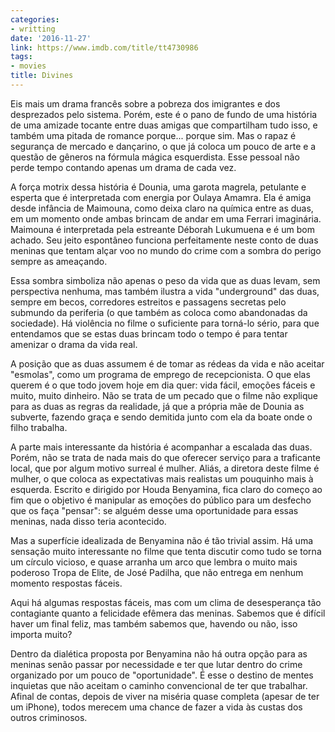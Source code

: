 ```yaml
---
categories:
- writting
date: '2016-11-27'
link: https://www.imdb.com/title/tt4730986
tags:
- movies
title: Divines
---
```


Eis mais um drama francês sobre a pobreza dos imigrantes e dos desprezados pelo sistema. Porém, este é o pano de fundo de uma história de uma amizade tocante entre duas amigas que compartilham tudo isso, e também uma pitada de romance porque... porque sim. Mas o rapaz é segurança de mercado e dançarino, o que já coloca um pouco de arte e a questão de gêneros na fórmula mágica esquerdista. Esse pessoal não perde tempo contando apenas um drama de cada vez.

A força motrix dessa história é Dounia, uma garota magrela, petulante e esperta que é interpretada com energia por Oulaya Amamra. Ela é amiga desde infância de Maimouna, como deixa claro na química entre as duas, em um momento onde ambas brincam de andar em uma Ferrari imaginária. Maimouna é interpretada pela estreante Déborah Lukumuena e é um bom achado. Seu jeito espontâneo funciona perfeitamente neste conto de duas meninas que tentam alçar voo no mundo do crime com a sombra do perigo sempre as ameaçando.

Essa sombra simboliza não apenas o peso da vida que as duas levam, sem perspectiva nenhuma, mas também ilustra a vida "underground" das duas, sempre em becos, corredores estreitos e passagens secretas pelo submundo da periferia (o que também as coloca como abandonadas da sociedade). Há violência no filme o suficiente para torná-lo sério, para que entendamos que se estas duas brincam todo o tempo é para tentar amenizar o drama da vida real.

A posição que as duas assumem é de tomar as rédeas da vida e não aceitar "esmolas", como um programa de emprego de recepcionista. O que elas querem é o que todo jovem hoje em dia quer: vida fácil, emoções fáceis e muito, muito dinheiro. Não se trata de um pecado que o filme não explique para as duas as regras da realidade, já que a própria mãe de Dounia as subverte, fazendo graça e sendo demitida junto com ela da boate onde o filho trabalha.

A parte mais interessante da história é acompanhar a escalada das duas. Porém, não se trata de nada mais do que oferecer serviço para a traficante local, que por algum motivo surreal é mulher. Aliás, a diretora deste filme é mulher, o que coloca as expectativas mais realistas um pouquinho mais à esquerda. Escrito e dirigido por Houda Benyamina, fica claro do começo ao fim que o objetivo é manipular as emoções do público para um desfecho que os faça "pensar": se alguém desse uma oportunidade para essas meninas, nada disso teria acontecido.

Mas a superfície idealizada de Benyamina não é tão trivial assim. Há uma sensação muito interessante no filme que tenta discutir como tudo se torna um círculo vicioso, e quase arranha um arco que lembra o muito mais poderoso Tropa de Elite, de José Padilha, que não entrega em nenhum momento respostas fáceis.

Aqui há algumas respostas fáceis, mas com um clima de desesperança tão contagiante quanto a felicidade efêmera das meninas. Sabemos que é difícil haver um final feliz, mas também sabemos que, havendo ou não, isso importa muito?

Dentro da dialética proposta por Benyamina não há outra opção para as meninas senão passar por necessidade e ter que lutar dentro do crime organizado por um pouco de "oportunidade". É esse o destino de mentes inquietas que não aceitam o caminho convencional de ter que trabalhar. Afinal de contas, depois de viver na miséria quase completa (apesar de ter um iPhone), todos merecem uma chance de fazer a vida às custas dos outros criminosos.

